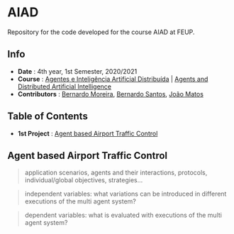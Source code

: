 # AIAD
Repository for the code developed for the course AIAD at FEUP.

## Info
 * **Date** : 4th year, 1st Semester, 2020/2021
 * **Course** : [Agentes e Inteligência Artificial Distribuída](https://sigarra.up.pt/feup/pt/ucurr_geral.ficha_uc_view?pv_ocorrencia_id=459491) | [Agents and Distributed Artificial Intelligence](https://sigarra.up.pt/feup/en/UCURR_GERAL.FICHA_UC_VIEW?pv_ocorrencia_id=459491)
 * **Contributors** : [Bernardo Moreira](https://github.com/BernardoCMoreira), [Bernardo Santos](https://github.com/bernas670), [João Matos](https://github.com/joaonmatos)

## Table of Contents
 * **1st Project** : [Agent based Airport Traffic Control](#agent-based-airport-traffic-control)

## Agent based Airport Traffic Control
> application scenarios, agents and their interactions, protocols, individual/global objectives, strategies...

> independent variables: what variations can be introduced in different executions of the multi agent system?

> dependent variables: what is evaluated with executions of the multi agent system?
